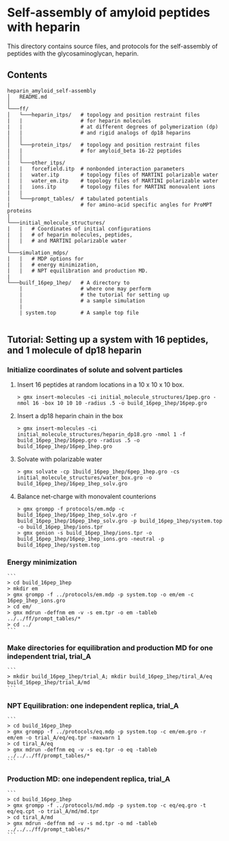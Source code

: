 # Self-assembly of amyloid peptides with heparin

This directory contains source files, and protocols for the self-assembly of peptides with the glycosaminoglycan, heparin.

## Contents


```
heparin_amyloid_self-assembly
│   README.md
│
└───ff/
│   └───heparin_itps/   # topology and position restraint files 
|   |                   # for heparin molecules
|   |                   # at different degrees of polymerization (dp)
|   |                   # and rigid analogs of dp18 heparins
│   │   
│   └───protein_itps/   # topology and position restraint files 
|   |                   # for amyloid_beta 16-22 peptides
│   │   
|   └───other_itps/ 
|   |   forcefield.itp  # nonbonded interaction parameters 
|   |   water.itp       # topology files of MARTINI polarizable water
|   |   water_em.itp    # topology files of MARTINI polarizable water
|   |   ions.itp        # topology files for MARTINI monovalent ions
|   |
|   └───prompt_tables/  # tabulated potentials 
|                       # for amino-acid specific angles for ProMPT proteins
│   
└───initial_molecule_structures/    
|   |   # Coordinates of initial configurations 
|   |   # of heparin molecules, peptides, 
|   |   # and MARTINI polarizable water 
│   
└───simulation_mdps/
|   |   # MDP options for 
|   |   # energy minimization,
|   |   # NPT equilibration and production MD.
|
└───builf_16pep_1hep/   # A directory to 
    |                   # where one may perform
    |                   # the tutorial for setting up
    |                   # a sample simulation
    |
    | system.top        # A sample top file
    
```

## Tutorial: Setting up a system with 16 peptides, and 1 molecule of dp18 heparin

### Initialize coordinates of solute and solvent particles

1. Insert 16 peptides at random locations in a 10 x 10 x 10 box.
    
    ```
    > gmx insert-molecules -ci initial_molecule_structures/1pep.gro -nmol 16 -box 10 10 10 -radius .5 -o build_16pep_1hep/16pep.gro
    ```

2. Insert a dp18 heparin chain in the box
    
    ```
    > gmx insert-molecules -ci initial_molecule_structures/heparin_dp18.gro -nmol 1 -f build_16pep_1hep/16pep.gro -radius .5 -o build_16pep_1hep/16pep_1hep.gro
    ```

3. Solvate with polarizable water
    
    ```
    > gmx solvate -cp 1build_16pep_1hep/6pep_1hep.gro -cs initial_molecule_structures/water_box.gro -o build_16pep_1hep/16pep_1hep_solv.gro
    ```

4. Balance net-charge with monovalent counterions
    ```
    > gmx grompp -f protocols/em.mdp -c build_16pep_1hep/16pep_1hep_solv.gro -r build_16pep_1hep/16pep_1hep_solv.gro -p build_16pep_1hep/system.top -o build_16pep_1hep/ions.tpr
    > gmx genion -s build_16pep_1hep/ions.tpr -o build_16pep_1hep/16pep_1hep_ions.gro -neutral -p build_16pep_1hep/system.top
    ```

### Energy minimization
    ```
    > cd build_16pep_1hep
    > mkdir em
    > gmx grompp -f ../protocols/em.mdp -p system.top -o em/em -c 16pep_1hep_ions.gro
    > cd em/
    > gmx mdrun -deffnm em -v -s em.tpr -o em -tableb ../../ff/prompt_tables/*
    > cd ../
    ```

### Make directories for equilibration and production MD for one independent trial, trial_A
    ```
    > mkdir build_16pep_1hep/trial_A; mkdir build_16pep_1hep/tiral_A/eq build_16pep_1hep/trial_A/md
    ```

### NPT Equilibration: one independent replica, trial_A

    ```
    > cd build_16pep_1hep
    > gmx grompp -f ../protocols/eq.mdp -p system.top -c em/em.gro -r em/em -o trial_A/eq/eq.tpr -maxwarn 1
    > cd tiral_A/eq
    > gmx mdrun -deffnm eq -v -s eq.tpr -o eq -tableb ../../../ff/prompt_tables/*
    ```

### Production MD: one independent replica, trial_A

    ```
    > cd build_16pep_1hep
    > gmx grompp -f ../protocols/md.mdp -p system.top -c eq/eq.gro -t eq/eq.cpt -o trial_A/md/md.tpr
    > cd tiral_A/md
    > gmx mdrun -deffnm md -v -s md.tpr -o md -tableb ../../../ff/prompt_tables/*
    ```
